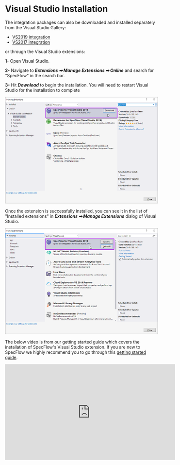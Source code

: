 # Visual Studio Installation

The integration packages can also be downloaded and installed separately from the Visual Studio Gallery:  

* [VS2019 integration](https://marketplace.visualstudio.com/items?itemName=TechTalkSpecFlowTeam.SpecFlowForVisualStudio)
* [VS2017 integration](https://marketplace.visualstudio.com/items?itemName=TechTalkSpecFlowTeam.SpecFlowforVisualStudio2017)

or through the Visual Studio extensions:

**1-** Open Visual Studio.

**2-** Navigate to ***Extensions ➡ Manage Extensions ➡ Online*** and search for "SpecFlow" in the search bar.

**3-** Hit ***Download*** to begin the installation. You will need to restart Visual Studio for the installation to complete

![VisualStudio_installation](../_static/images/extension_dialog_installation.png)

Once the extension is successfully installed, you can see it in the list of "Installed extensions" in  ***Extensions ➡ Manage Extensions*** dialog of Visual Studio.

![VisualStudio_Installed](../_static/images/extension_dialog_installedv2.png)

The below video is from our getting started guide which covers the installation of SpecFlow's Visual Studio extension. If you are new to SpecFlow we highly recommend you to go through this [getting started guide](https://docs.specflow.org/projects/getting-started/en/latest/GettingStarted/Step1.html).

<iframe width="560" height="315" src="https://www.youtube.com/embed/tDEgfCn31o0" frameborder="0" allow="accelerometer; autoplay; clipboard-write; encrypted-media; gyroscope; picture-in-picture" allowfullscreen></iframe>

